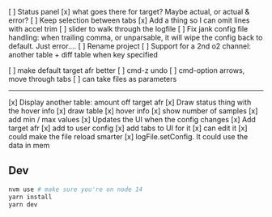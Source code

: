 
[ ] Status panel
  [x] what goes there for target? Maybe actual, or actual & error?
  [ ] Keep selection between tabs
[x] Add a thing so I can omit lines with accel trim
[ ] slider to walk through the logfile
[ ] Fix jank config file handling: when trailing comma, or unparsable, it will wipe the config back to default. Just error....
[ ] Rename project
[ ] Support for a 2nd o2 channel: another table + diff table when key specified

[ ] make default target afr better
[ ] cmd-z undo
[ ] cmd-option arrows, move through tabs
[ ] can take files as parameters

---

[x] Display another table: amount off target afr
[x] Draw status thing with the hover info
[x] draw table
  [x] hover info
    [x] show number of samples
    [x] add min / max values
[x] Updates the UI when the config changes
[x] Add target afr
  [x] add to user config
  [x] add tabs to UI for it
  [x] can edit it
[x] could make the file reload smarter
  [x] logFile.setConfig. It could use the data in mem

## Dev

```sh
nvm use # make sure you're on node 14
yarn install
yarn dev
```
